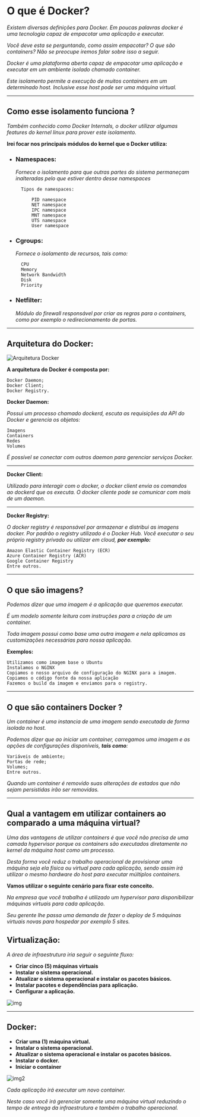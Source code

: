 # O que é Docker?

_Existem diversas definições para Docker. Em poucas palavras docker é uma tecnologia capaz de empacotar uma aplicação e executar._

_Você deve esta se perguntando, como assim empacotar? O que são containers? Não se preocupe iremos falar sobre isso a seguir._

_Docker é uma plataforma aberta capaz de empacotar uma aplicação e executar em um ambiente isolado chamado container._

_Este isolamento permite a execução de muitos containers em um determinado host. Inclusive esse host pode ser uma máquina virtual._

---------------------------------------------------------------
## Como esse isolamento funciona ?

*Também conhecido como Docker Internals, o docker utilizar algumas features do kernel linux para prover este isolamento.*

**Irei focar nos principais módulos do kernel que o Docker utiliza:**

* ### Namespaces: 
    _Fornece o isolamento para que outras partes do sistema permaneçam inalteradas pelo que estiver dentro desse namespaces_

        Tipos de namespaces:

            PID namespace
            NET namespace
            IPC namespace
            MNT namespace
            UTS namespace
            User namespace

* ### Cgroups: 
    _Fornece o isolamento de recursos, tais como:_

        CPU
        Memory
        Network Bandwidth
        Disk
        Priority

* ### Netfilter: 
    _Módulo do firewall responsável por criar as regras para o containers, como por exemplo o redirecionamento de portas._
----------------------------------------------------------
## Arquitetura do Docker:

![Arquitetura Docker](https://www.jlcp.com.br/wp-content/uploads/2020/01/docker-arquitetura.png)

**A arquitetura do Docker é composta por:**

    Docker Daemon;
    Docker Client;
    Docker Registry.

**Docker Daemon:**

_Possui um processo chamado dockerd, escuta as requisições da API do Docker e gerencia os objetos:_

    Imagens
    Containers
    Redes
    Volumes

_É possível se conectar com outros daemon para gerenciar serviços Docker._

----------------------------------------------------------

**Docker Client:**

_Utilizado para interagir com o docker, o docker client envia os comandos ao dockerd que os executa. O docker cliente pode se comunicar com mais de um daemon._

----------------------------------------------------------
 
**Docker Registry:**

_O docker registry é responsável por armazenar e distribui as imagens docker. Por padrão o registry utilizado é o Docker Hub. Você executar o seu próprio registry privado ou utilizar em cloud, **por exemplo:**_

    Amazon Elastic Container Registry (ECR)
    Azure Container Registry (ACR)
    Google Container Registry
    Entre outros.

----------------------------------------------------------
 
## O que são imagens?

_Podemos dizer que uma imagem é a aplicação que queremos executar._

_É um modelo somente leitura com instruções para a criação de um container._

_Toda imagem possui como base uma outra imagem e nela aplicamos as customizações necessárias para nossa aplicação._

**Exemplos:**

    Utilizamos como imagem base o Ubuntu
    Instalamos o NGINX
    Copiamos o nosso arquivo de configuração do NGINX para a imagem.
    Copiamos o código fonte da nossa aplicação
    Fazemos o build da imagem e enviamos para o registry.

 ----------------------------------------------------------

## O que são containers Docker ?

_Um container é uma instancia de uma imagem sendo executada de forma isolada no host._

_Podemos dizer que ao iniciar um container, carregamos uma imagem e as opções de configurações disponíveis, **tais como**:_

    Variáveis de ambiente;
    Portas de rede;
    Volumes;
    Entre outros.

_Quando um container é removido suas alterações de estados que não sejam persistidas irão ser removidas._

----------------------------------------------------------
 
## Qual a vantagem em utilizar containers ao comparado a uma máquina virtual?

_Uma das vantagens de utilizar containers é que você não precisa de uma camada hypervisor porque os containers são executados diretamente no kernel da máquina host como um processo._

_Desta forma você reduz o trabalho operacional de provisionar uma máquina seja ela física ou virtual para cada aplicação, sendo assim irá utilizar o mesmo hardware do host para executar múltiplos containers._

**Vamos utilizar o seguinte cenário para fixar este conceito.**

_Na empresa que você trabalha é utilizado um hypervisor para disponibilizar máquinas virtuais para cada aplicação._

_Seu gerente lhe passa uma demanda de fazer o deploy de 5 máquinas virtuais novas para hospedar por exemplo 5 sites._

## **Virtualização:**

_A área de infraestrutura iria seguir o seguinte fluxo:_

* **Criar cinco (5) máquinas virtuais**
* **Instalar o sistema operacional.**
* **Atualizar o sistema operacional e instalar os pacotes básicos.**
* **Instalar pacotes e dependências para aplicação.**
* **Configurar a aplicação.**

![img](container-vm-whatcontainer_2.webp)

-----------------------------------------------------------------

## **Docker:**

* **Criar uma (1) máquina virtual.**
* **Instalar o sistema operacional.**
* **Atualizar o sistema operacional e instalar os pacotes básicos.**
* **Instalar o docker.**
* **Iniciar o container**

![img2](https://www.jlcp.com.br/wp-content/uploads/2020/01/docker-containerized-appliction-blue-border_2.png)

_Cada aplicação irá executar um novo container._

_Neste caso você irá gerenciar somente uma máquina virtual reduzindo o tempo de entrega da infraestrutura e também o trabalho operacional._